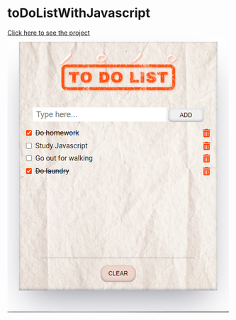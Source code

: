 # toDoListWithJavascript
[Click here to see the project]( https://mehmetcakir1.github.io/toDoListWithJavascript/)
![](https://github.com/MehmetCakir1/toDoListWithJavascript/blob/main/toDoList.png)
